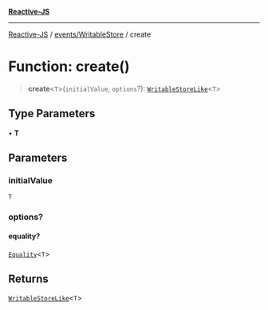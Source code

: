 [**Reactive-JS**](../../../README.md)

***

[Reactive-JS](../../../README.md) / [events/WritableStore](../README.md) / create

# Function: create()

> **create**\<`T`\>(`initialValue`, `options`?): [`WritableStoreLike`](../../interfaces/WritableStoreLike.md)\<`T`\>

## Type Parameters

• **T**

## Parameters

### initialValue

`T`

### options?

#### equality?

[`Equality`](../../../functions/type-aliases/Equality.md)\<`T`\>

## Returns

[`WritableStoreLike`](../../interfaces/WritableStoreLike.md)\<`T`\>

